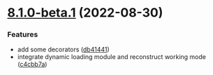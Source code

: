 # [8.1.0-beta.1](https://github.com/vodyani/swagger/compare/v8.0.1...v8.1.0-beta.1) (2022-08-30)


### Features

* add some decorators ([db41441](https://github.com/vodyani/swagger/commit/db414419ca2efdd30cf73d5ba993d5d584ff8b3b))
* integrate dynamic loading module and reconstruct working mode ([c4cbb7a](https://github.com/vodyani/swagger/commit/c4cbb7ac19bd1edb199ae8fcac301b018e154271))

